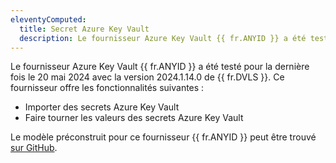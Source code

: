 ```yaml
---
eleventyComputed:
  title: Secret Azure Key Vault
  description: Le fournisseur Azure Key Vault {{ fr.ANYID }} a été testé pour la dernière fois le 20 mai 2024 avec la version 2024.1.14.0 de {{ fr.DVLS }}.
---
```

Le fournisseur Azure Key Vault {{ fr.ANYID }} a été testé pour la dernière fois le 20 mai 2024 avec la version 2024.1.14.0 de {{ fr.DVLS }}. Ce fournisseur offre les fonctionnalités suivantes :
* Importer des secrets Azure Key Vault
* Faire tourner les valeurs des secrets Azure Key Vault

Le modèle préconstruit pour ce fournisseur {{ fr.ANYID }} peut être trouvé [sur GitHub](https://github.com/Devolutions/PAM-Providers/tree/master/Providers/Azure%20Key%20Vault).

